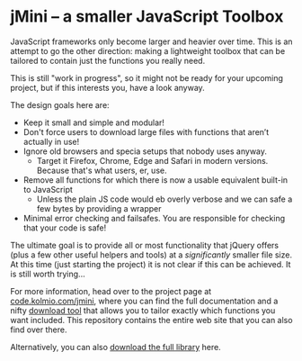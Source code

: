 # jMini – a smaller JavaScript Toolbox

JavaScript frameworks only become larger and heavier over time. This is an attempt to go the other direction: making a lightweight toolbox that can be tailored to contain just the functions you really need.

This is still "work in progress", so it might not be ready for your upcoming project, but if this interests you, have a look anyway.

The design goals here are:
  * Keep it small and simple and modular!
  * Don't force users to download large files with functions that aren’t actually in use!
  * Ignore old browsers and specia setups that nobody uses anyway.
    * Target it Firefox, Chrome, Edge and Safari in modern versions. Because that's what users, er, use.
  * Remove all functions for which there is now a usable equivalent built-in to JavaScript
    * Unless the plain JS code would eb overly verbose and we can safe a few bytes by providing a wrapper
  * Minimal error checking and failsafes. You are responsible for checking that your code is safe!

The ultimate goal is to provide all or most functionality that jQuery offers (plus a few other useful helpers and tools) at a *significantly* smaller file size. At this time (just starting the project) it is not clear if this can be achieved. It is still worth trying...

For more information, head over to the project page at [code.kolmio.com/jmini](http://code.kolmio.com/jmini/), where you can find the full documentation and a nifty [download tool](http://code.kolmio.com/jmini/download.html) that allows you to tailor exactly which functions you want included. This repository contains the entire web site that you can also find over there.

Alternatively, you can also [download the full library](https://github.com/saschaleib/jMini/blob/main/jmini.js) here.

